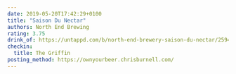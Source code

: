 ```yaml
---
date: 2019-05-20T17:42:29+0100
title: "Saison Du Nectar"
authors: North End Brewing
rating: 3.75
drink_of: https://untappd.com/b/north-end-brewery-saison-du-nectar/2594817
checkin:
  title: The Griffin
posting_method: https://ownyourbeer.chrisburnell.com/
---
```

